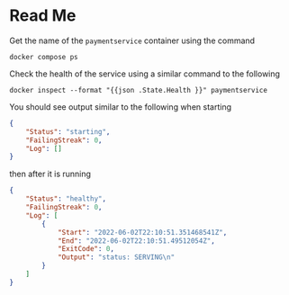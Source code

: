 # Read Me

Get the name of the `paymentservice` container using the command

```shell
docker compose ps
```

Check the health of the service using a similar command to the following

```shell
docker inspect --format "{{json .State.Health }}" paymentservice
```

You should see output similar to the following when starting

```json
{
    "Status": "starting",
    "FailingStreak": 0,
    "Log": []
}
```

then after it is running

```json
{
    "Status": "healthy",
    "FailingStreak": 0,
    "Log": [
        {
            "Start": "2022-06-02T22:10:51.351468541Z",
            "End": "2022-06-02T22:10:51.49512054Z",
            "ExitCode": 0,
            "Output": "status: SERVING\n"
        }
    ]
}
```
